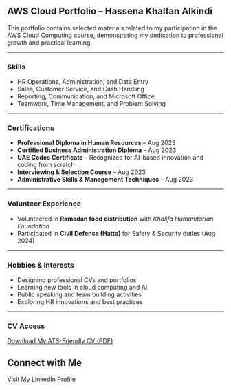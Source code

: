 
## AWS Cloud Portfolio – **Hassena Khalfan Alkindi**

This portfolio contains selected materials related to my participation in the AWS Cloud Computing course, demonstrating my dedication to professional growth and practical learning.

---

### **Skills**
- HR Operations, Administration, and Data Entry  
- Sales, Customer Service, and Cash Handling  
- Reporting, Communication, and Microsoft Office  
- Teamwork, Time Management, and Problem Solving  

---

### **Certifications**
- **Professional Diploma in Human Resources** – Aug 2023  
- **Certified Business Administration Diploma** – Aug 2023  
- **UAE Codes Certificate** – Recognized for AI-based innovation and coding from scratch  
- **Interviewing & Selection Course** – Aug 2023  
- **Administrative Skills & Management Techniques** – Aug 2023  

---

### **Volunteer Experience**
- Volunteered in **Ramadan food distribution** with *Khalifa Humanitarian Foundation*  
- Participated in **Civil Defense (Hatta)** for Safety & Security duties (Aug 2024)

---

### **Hobbies & Interests**
- Designing professional CVs and portfolios  
- Learning new tools in cloud computing and AI  
- Public speaking and team building activities  
- Exploring HR innovations and best practices

---

### **CV Access**
[Download My ATS-Friendly CV (PDF)](https://github.com/halkindi31/aws-cloud-portfolio/raw/main/Hassena_CV_2025.pdf)
## Connect with Me  
[Visit My LinkedIn Profile](https://www.linkedin.com/in/hassenakhalfanalkindi)
